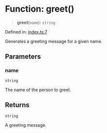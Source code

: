 # Function: greet()

> **greet**(`name`): `string`

Defined in: [index.ts:7](https://github.com/The-Node-Forge/url-shortener/blob/3f83c4ac54f61e2430a2279dde20372241d59437/src/index.ts#L7)

Generates a greeting message for a given name.

## Parameters

### name

`string`

The name of the person to greet.

## Returns

`string`

A greeting message.
